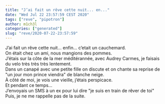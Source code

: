 ```yaml
---
title: "J’ai fait un rêve cette nuit... en..."
date: "Wed Jul 22 23:57:59 CEST 2020"
tags: ["reve", "pipotron"]
author: m1ch3l
categories: ["generated"]
slug: "reve/2020-07-22-23:57:59"
---
```


J’ai fait un rêve cette nuit... enfin... c’etait un cauchemard.<br>
On était chez un ami, nous mangions des pommes.<br>
J’étais sur la côte de la mer méditérannée, avec Audrey Carmes, je faisais du velo très très très lentement.<br>
Dans un canapé avec une petite fille on discute et on chante sa reprise de "un jour mon prince viendra" de blanche neige.<br>
À côté de moi, je vois une vieille, j’étais perspicace.<br>
Et pendant ce temps...<br>
J’envoyais un SMS à un ex pour lui dire "je suis en train de rêver de toi"<br>
Puis, je ne me rappelle pas de la suite.<br>
